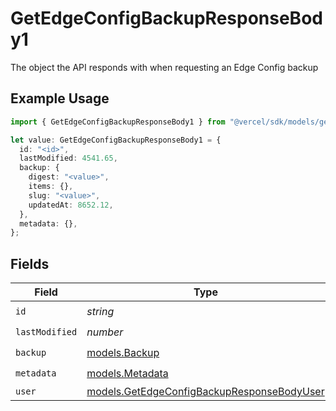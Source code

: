 # GetEdgeConfigBackupResponseBody1

The object the API responds with when requesting an Edge Config backup

## Example Usage

```typescript
import { GetEdgeConfigBackupResponseBody1 } from "@vercel/sdk/models/getedgeconfigbackupop.js";

let value: GetEdgeConfigBackupResponseBody1 = {
  id: "<id>",
  lastModified: 4541.65,
  backup: {
    digest: "<value>",
    items: {},
    slug: "<value>",
    updatedAt: 8652.12,
  },
  metadata: {},
};
```

## Fields

| Field                                                                                          | Type                                                                                           | Required                                                                                       | Description                                                                                    |
| ---------------------------------------------------------------------------------------------- | ---------------------------------------------------------------------------------------------- | ---------------------------------------------------------------------------------------------- | ---------------------------------------------------------------------------------------------- |
| `id`                                                                                           | *string*                                                                                       | :heavy_check_mark:                                                                             | N/A                                                                                            |
| `lastModified`                                                                                 | *number*                                                                                       | :heavy_check_mark:                                                                             | N/A                                                                                            |
| `backup`                                                                                       | [models.Backup](../models/backup.md)                                                           | :heavy_check_mark:                                                                             | N/A                                                                                            |
| `metadata`                                                                                     | [models.Metadata](../models/metadata.md)                                                       | :heavy_check_mark:                                                                             | N/A                                                                                            |
| `user`                                                                                         | [models.GetEdgeConfigBackupResponseBodyUser](../models/getedgeconfigbackupresponsebodyuser.md) | :heavy_minus_sign:                                                                             | N/A                                                                                            |